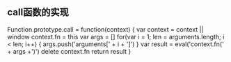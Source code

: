 ## call函数的实现

Function.prototype.call = function(context) {
  var context = context || window
	context.fn = this
	var args = []
	for(var i = 1; len = arguments.length; i < len; i++) {
		args.push('arguments[' + i + ']')
	}
	var result = eval('context.fn(' + args +')')
	delete context.fn
	return result
}
